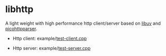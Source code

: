# libhttp
A light weight with high performance http client/server based on [libuv](https://github.com/libuv/libuv) and [picohttpparser](https://github.com/h2o/picohttpparser).

- Http client:
    example/[test-client.cpp](https://github.com/neithern/libhttp/blob/master/example/test-client.cpp)

- Http server:
    example/[test-server.cpp](https://github.com/neithern/libhttp/blob/master/example/test-server.cpp)

